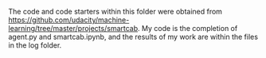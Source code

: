 The code and code starters within this folder were obtained from https://github.com/udacity/machine-learning/tree/master/projects/smartcab.   My code is the completion of agent.py and smartcab.ipynb, and the results of my work are within the files in the log folder.
